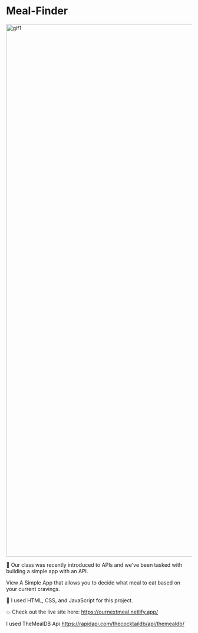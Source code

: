# Meal-Finder

<img width="1440" alt="gif1" src="https://user-images.githubusercontent.com/96489451/167926472-9c07de4a-5cb5-491f-8289-22ea553a6db8.png">


🎯 Our class was recently introduced to APIs and we've been tasked with building a simple app with an API.

View A Simple App that allows you to decide what meal to eat based on your current cravings.


🤖 I used HTML, CSS, and JavaScript for this project.

💥 Check out the live site here: https://ournextmeal.netlify.app/

I used TheMealDB Api https://rapidapi.com/thecocktaildb/api/themealdb/
